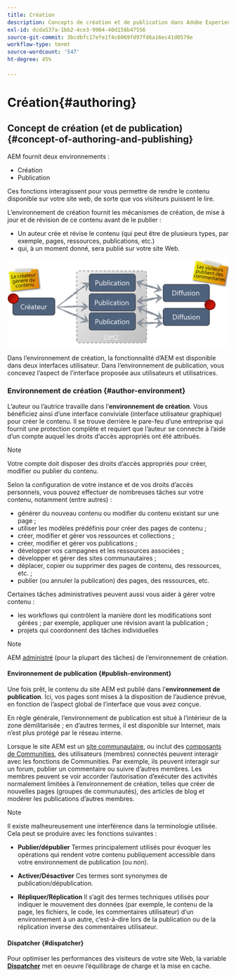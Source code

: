 ```yaml
---
title: Création
description: Concepts de création et de publication dans Adobe Experience Manager 6.5.
exl-id: dcda537a-1bb2-4ce3-9904-40d158b47556
source-git-commit: 3bcdbfc17efe1f4c6069fd97fd6a16ec41d0579e
workflow-type: tm+mt
source-wordcount: '547'
ht-degree: 45%

---
```


# Création{#authoring}

## Concept de création (et de publication) {#concept-of-authoring-and-publishing}

AEM fournit deux environnements :

* Création
* Publication

Ces fonctions interagissent pour vous permettre de rendre le contenu disponible sur votre site web, de sorte que vos visiteurs puissent le lire.

L’environnement de création fournit les mécanismes de création, de mise à jour et de révision de ce contenu avant de le publier :

* Un auteur crée et révise le contenu (qui peut être de plusieurs types, par exemple, pages, ressources, publications, etc.)
* qui, à un moment donné, sera publié sur votre site Web.

![Présentation des environnements](assets/chlimage_1-132.png)

Dans l’environnement de création, la fonctionnalité d’AEM est disponible dans deux interfaces utilisateur. Dans l’environnement de publication, vous concevez l’aspect de l’interface proposée aux utilisateurs et utilisatrices.

### Environnement de création {#author-environment}

L’auteur ou l’autrice travaille dans l’**environnement de création**. Vous bénéficiez ainsi d’une interface conviviale (interface utilisateur graphique) pour créer le contenu. Il se trouve derrière le pare-feu d’une entreprise qui fournit une protection complète et requiert que l’auteur se connecte à l’aide d’un compte auquel les droits d’accès appropriés ont été attribués.

>[!NOTE]
>
>Votre compte doit disposer des droits d’accès appropriés pour créer, modifier ou publier du contenu.

Selon la configuration de votre instance et de vos droits d’accès personnels, vous pouvez effectuer de nombreuses tâches sur votre contenu, notamment (entre autres) :

* générer du nouveau contenu ou modifier du contenu existant sur une page ;
* utiliser les modèles prédéfinis pour créer des pages de contenu ;
* créer, modifier et gérer vos ressources et collections ;
* créer, modifier et gérer vos publications ;
* développer vos campagnes et les ressources associées ;
* développer et gérer des sites communautaires ;
* déplacer, copier ou supprimer des pages de contenu, des ressources, etc. ;
* publier (ou annuler la publication) des pages, des ressources, etc.

Certaines tâches administratives peuvent aussi vous aider à gérer votre contenu :

* les workflows qui contrôlent la manière dont les modifications sont gérées ; par exemple, appliquer une révision avant la publication ;
* projets qui coordonnent des tâches individuelles

>[!NOTE]
>
>AEM [administré](/help/sites-administering/home.md) (pour la plupart des tâches) de l’environnement de création.

#### Environnement de publication {#publish-environment}

Une fois prêt, le contenu du site AEM est publié dans l’**environnement de publication**. Ici, vos pages sont mises à la disposition de l’audience prévue, en fonction de l’aspect global de l’interface que vous avez conçue.

En règle générale, l’environnement de publication est situé à l’intérieur de la zone démilitarisée ; en d’autres termes, il est disponible sur Internet, mais n’est plus protégé par le réseau interne.

Lorsque le site AEM est un [site communautaire](/help/communities/overview.md), ou inclut des [composants de Communities](/help/communities/author-communities.md), des utilisateurs (membres) connectés peuvent interagir avec les fonctions de Communities. Par exemple, ils peuvent interagir sur un forum, publier un commentaire ou suivre d’autres membres. Les membres peuvent se voir accorder l’autorisation d’exécuter des activités normalement limitées à l’environnement de création, telles que créer de nouvelles pages (groupes de communautés), des articles de blog et modérer les publications d’autres membres.

>[!NOTE]
>
>Il existe malheureusement une interférence dans la terminologie utilisée. Cela peut se produire avec les fonctions suivantes :
>
>* **Publier/dépublier**
>  Termes principalement utilisés pour évoquer les opérations qui rendent votre contenu publiquement accessible dans votre environnement de publication (ou non).
>
>* **Activer/Désactiver**
>  Ces termes sont synonymes de publication/dépublication.
>
>* **Répliquer/Réplication**
>  Il s’agit des termes techniques utilisés pour indiquer le mouvement des données (par exemple, le contenu de la page, les fichiers, le code, les commentaires utilisateur) d’un environnement à un autre, c’est-à-dire lors de la publication ou de la réplication inverse des commentaires utilisateur.
>

#### Dispatcher {#dispatcher}

Pour optimiser les performances des visiteurs de votre site Web, la variable **[Dispatcher](https://experienceleague.adobe.com/docs/experience-manager-dispatcher/using/dispatcher.html?lang=fr)** met en oeuvre l’équilibrage de charge et la mise en cache.
